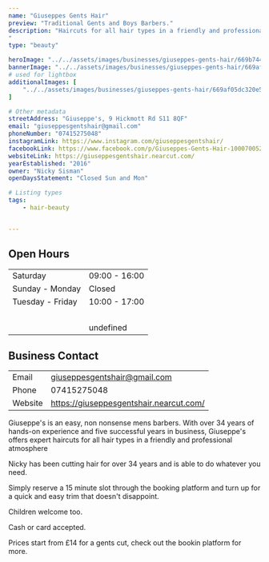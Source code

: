 ```yaml
---
name: "Giuseppes Gents Hair"
preview: "Traditional Gents and Boys Barbers."
description: "Haircuts for all hair types in a friendly and professional atmosphere 
‍"
type: "beauty"

heroImage: "../../assets/images/businesses/giuseppes-gents-hair/669b74447124073bea79d35b_thumb.jpg"
bannerImage: "../../assets/images/businesses/giuseppes-gents-hair/669af05dc320e52124c7185d_guiseppes3.jpg"
# used for lightbox
additionalImages: [
    "../../assets/images/businesses/giuseppes-gents-hair/669af05dc320e52124c7185d_guiseppes3.jpg"
]

# Other metadata
streetAddress: "Giuseppe's, 9 Hickmott Rd S11 8QF"
email: "giuseppesgentshair@gmail.com"
phoneNumber: "07415275048"
instagramLink: https://www.instagram.com/giuseppesgentshair/
facebookLink: https://www.facebook.com/p/Giuseppes-Gents-Hair-100070052318963/
websiteLink: https://giuseppesgentshair.nearcut.com/
yearEstablished: "2016"
owner: "Nicky Sisman"
openDaysStatement: "Closed Sun and Mon"

# Listing types
tags:
    - hair-beauty


---
```


## Open Hours

|                  |               |
| ---------------- | ------------- |
| Saturday         | 09:00 - 16:00 |
| Sunday - Monday  | Closed        |
| Tuesday - Friday | 10:00 - 17:00 |
| ‍                |               |
|                  | undefined     |

## Business Contact

|         |                                         |
| ------- | --------------------------------------- |
| Email   | giuseppesgentshair@gmail.com            |
| Phone   | 07415275048                             |
| Website | https://giuseppesgentshair.nearcut.com/ |

Giuseppe's is an easy, non nonsense mens barbers. With over 34 years of hands-on experience and five successful years in business, Giuseppe's offers expert haircuts for all hair types in a friendly and professional atmosphere

Nicky has been cutting hair for over 34 years and is able to do whatever you need.

Simply reserve a 15 minute slot through the booking platform and turn up for a quick and easy trim that doesn't disappoint.

Children welcome too.

Cash or card accepted.

Prices start from £14 for a gents cut, check out the bookin platform for more.
